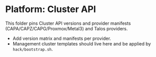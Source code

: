 # Platform: Cluster API

This folder pins Cluster API versions and provider manifests (CAPA/CAPZ/CAPG/Proxmox/Metal3) and Talos providers.

- Add version matrix and manifests per provider.
- Management cluster templates should live here and be applied by `hack/bootstrap.sh`.
